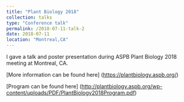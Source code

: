 ```yaml
---
title: "Plant Biology 2018"
collection: talks
type: "Conference talk"
permalink: /2018-07-11-talk-2
date: 2018-07-11
location: "Montreal,CA"
---
```


I gave a talk and poster presentation during ASPB Plant Biology 2018 meeting at Montreal, CA. 

[More information can be found here] (https://plantbiology.aspb.org/) 


[Program can be found here]  (http://plantbiology.aspb.org/wp-content/uploads/PDF/PlantBiology2018Program.pdf)
